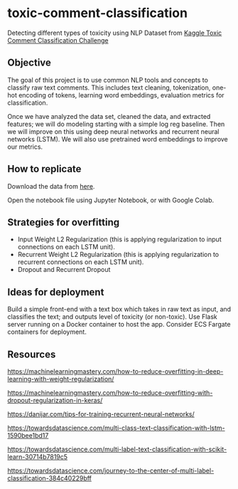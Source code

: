 # toxic-comment-classification
Detecting different types of toxicity using NLP
Dataset from [Kaggle Toxic Comment Classification Challenge](https://www.kaggle.com/c/jigsaw-toxic-comment-classification-challenge/)

## Objective
The goal of this project is to use common NLP tools and concepts to classify raw text comments. This includes text cleaning, tokenization, one-hot encoding of tokens, learning word embeddings, evaluation metrics for classification.

Once we have analyzed the data set, cleaned the data, and extracted features; we will do modeling starting with a simple log reg baseline. Then we will improve on this using deep neural networks
and recurrent neural networks (LSTM). We will also use pretrained word embeddings to improve our metrics.

## How to replicate
Download the data from [here](https://www.kaggle.com/c/jigsaw-toxic-comment-classification-challenge/data).

Open the notebook file using Jupyter Notebook, or with Google Colab.

## Strategies for overfitting
* Input Weight L2 Regularization (this is applying regularization to input connections on each LSTM unit).
* Recurrent Weight L2 Regularization (this is applying regularization to recurrent connections on each LSTM unit).
* Dropout and Recurrent Dropout

## Ideas for deployment
Build a simple front-end with a text box which takes in raw text as input, and classifies the text; and outputs level of toxicity (or non-toxic). Use Flask server running on a Docker container to host the app. Consider ECS Fargate containers for deployment.

## Resources
https://machinelearningmastery.com/how-to-reduce-overfitting-in-deep-learning-with-weight-regularization/

https://machinelearningmastery.com/how-to-reduce-overfitting-with-dropout-regularization-in-keras/

https://danijar.com/tips-for-training-recurrent-neural-networks/

https://towardsdatascience.com/multi-class-text-classification-with-lstm-1590bee1bd17

https://towardsdatascience.com/multi-label-text-classification-with-scikit-learn-30714b7819c5

https://towardsdatascience.com/journey-to-the-center-of-multi-label-classification-384c40229bff
